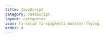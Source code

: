```yaml
---
title: JavaScript
category: JavaScript
layout: categories
icon: fa-solid fa-spaghetti-monster-flying
order: 4
---
```

